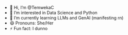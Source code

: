 - 👋 Hi, I’m @TemwekaC
- 👀 I’m interested in Data Science and Python
- 🌱 I’m currently learning LLMs and GenAI (manifesting rn)
- 😄 Pronouns: She/Her
- ⚡ Fun fact: I dunno

<!---
TemwekaC/TemwekaC is a ✨ special ✨ repository because its `README.md` (this file) appears on your GitHub profile.
You can click the Preview link to take a look at your changes.
--->
